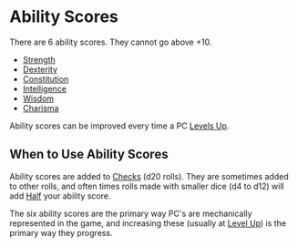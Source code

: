 # Ability Scores

There are 6 ability scores. They cannot go above +10.

- [Strength](Strength.md)
- [Dexterity](Dexterity.md)
- [Constitution](Constitution.md)
- [Intelligence](Intelligence.md)
- [Wisdom](Wisdom.md)
- [Charisma](Charisma.md)

Ability scores can be improved every time a PC [Levels Up](../Derived%20Statistics/Level.md#Level%20Up).

## When to Use Ability Scores

Ability scores are added to [Checks](../../Game%20Procedures/Core%20Procedures/Check.md) (d20 rolls). They are sometimes added to other rolls, and often times rolls made with smaller dice (d4 to d12) will add [Half](../../Game%20Procedures/Core%20Procedures/Half.md) your ability score.

The six ability scores are the primary way PC's are mechanically represented in the game, and increasing these (usually at [Level Up](../Derived%20Statistics/Level.md#Level%20Up)) is the primary way they progress.

